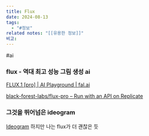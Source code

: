 ```yaml
---
title: Flux
date: 2024-08-13
tags:
  - "#정보"
related notes: "[[유용한 정보]]"
비고:
---
```

#ai
### flux - 역대 최고 성능 그림 생성 ai
[FLUX.1 \[pro\] | AI Playground | fal.ai](https://fal.ai/models/fal-ai/flux-pro)

[black-forest-labs/flux-pro – Run with an API on Replicate](https://replicate.com/black-forest-labs/flux-pro)

### 그것을 뛰어넘은 ideogram
[Ideogram](https://ideogram.ai/t/explore)
하지만 나는 flux가 더 괜찮은 듯